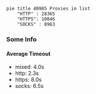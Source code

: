 
```mermaid
pie title 40985 Proxies in list
    "HTTP" : 28365
    "HTTPS": 10846
    "SOCKS" : 8963
```

### Some Info
#### Average Timeout

- mixed: 4.0s
- http: 2.3s
- https: 8.0s
- socks: 6.5s